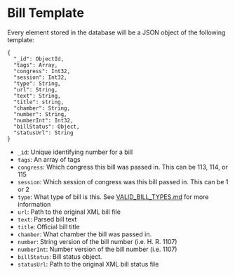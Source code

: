 # Bill Template
Every element stored in the database will be a JSON object of the following template:

```
{
  "_id": ObjectId,
  "tags": Array,
  "congress": Int32,
  "session": Int32,
  "type": String,
  "url": String,
  "text": String,
  "title": string,
  "chamber": String,
  "number": String,
  "numberInt": Int32,
  "billStatus": Object,
  "statusUrl": String
}
```

* `_id`: Unique identifying number for a bill
* `tags`: An array of tags
* `congress`: Which congress this bill was passed in. This can be 113, 114, or 115
* `session`: Which session of congress was this bill passed in. This can be 1 or 2
* `type`: What type of bill is this. See [VALID_BILL_TYPES.md](https://github.com/jeffreyshen19/BillScraper.js/blob/master/docs/VALID_BILL_TYPES.md) for more information
* `url`: Path to the original XML bill file
* `text`: Parsed bill text
* `title`: Official bill title
* `chamber`: What chamber the bill was passed in.
* `number`: String version of the bill number (i.e. H. R. 1107)
* `numberInt`: Number version of the bill number (i.e. 1107)
* `billStatus`: Bill status object.
* `statusUrl`: Path to the original XML bill status file
